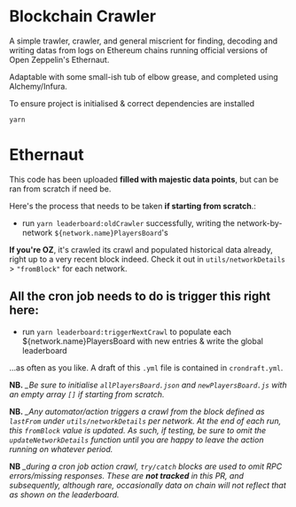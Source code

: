 # Blockchain Crawler

A simple trawler, crawler, and general miscrient for finding, decoding and writing datas from logs on Ethereum chains running official versions of Open Zeppelin's Ethernaut.

Adaptable with some small-ish tub of elbow grease, and completed using Alchemy/Infura.

To ensure project is initialised & correct dependencies are installed

`yarn`

# Ethernaut

This code has been uploaded **filled with majestic data points**, but can be ran from scratch if need be.

Here's the process that needs to be taken **if starting from scratch**.:

- run `yarn leaderboard:oldCrawler` successfully, writing the network-by-network `${network.name}PlayersBoard`'s

**If you're OZ**, it's crawled its crawl and populated historical data already, right up to a very recent block indeed. 
Check it out in `utils/networkDetails` > `"fromBlock"` for each network. 

## All the cron job needs to do is trigger this right here:


- run `yarn leaderboard:triggerNextCrawl` to populate each ${network.name}PlayersBoard with new entries & write the global leaderboard

...as often as you like. A draft of this `.yml` file is contained in `crondraft.yml`.

**NB.** *_Be sure to initialise `allPlayersBoard.json` and `newPlayersBoard.js` with an empty array `[]` if starting from scratch.*

**NB.** *_Any automator/action triggers a crawl from the block defined as `lastFrom` under `utils/networkDetails` per network. At the end of each run, this `fromBlock` value is updated. As such, if testing, be sure to omit the `updateNetworkDetails` function until you are happy to leave the action running on whatever period.*

**NB** *_during a cron job action crawl, `try/catch` blocks are used to omit RPC errors/missing responses. These are **not tracked** in this PR, and subsequently, although rare, occasionally data on chain will not reflect that as shown on the leaderboard.*



